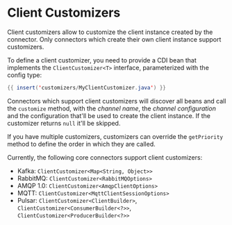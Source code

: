 # Client Customizers

Client customizers allow to customize the client instance created by the connector.
Only connectors which create their own client instance support customizers.

To define a client customizer, you need to provide a CDI bean that implements the `ClientCustomizer<T>` interface,
parameterized with the config type:

``` java
{{ insert('customizers/MyClientCustomizer.java') }}
```

Connectors which support client customizers will discover all beans and call the `customize` method,
with the _channel name_, the _channel configuration_ and the configuration that'll be used to create the client instance.
If the customizer returns `null` it'll be skipped.

If you have multiple customizers, customizers can override the `getPriority` method to define the order in which they are called.

Currently, the following core connectors support client customizers:

-   Kafka:    `ClientCustomizer<Map<String, Object>>`
-   RabbitMQ: `ClientCustomizer<RabbitMQOptions>`
-   AMQP 1.0: `ClientCustomizer<AmqpClientOptions>`
-   MQTT:     `ClientCustomizer<MqttClientSessionOptions>`
-   Pulsar:   `ClientCustomizer<ClientBuilder>`, `ClientCustomizer<ConsumerBuilder<?>>`, `ClientCustomizer<ProducerBuilder<?>>`
